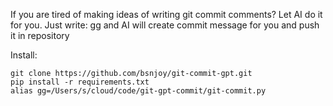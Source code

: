 If you are tired of making ideas of writing git commit comments?
Let AI do it for you.
Just write: gg
and AI will create commit message for you and push it in repository

Install:
```
git clone https://github.com/bsnjoy/git-commit-gpt.git
pip install -r requirements.txt
alias gg=/Users/s/cloud/code/git-gpt-commit/git-commit.py
```